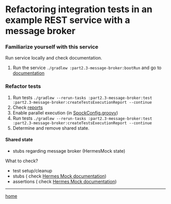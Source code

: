 # Refactoring integration tests in an example REST service with a message broker

### Familiarize yourself with this service

Run service locally and check documentation.

1. Run the service `./gradlew :part2.3-message-broker:bootRun` and go
   to [documentation](http://localhost:8080/swagger-ui/index.html)

### Refactor tests

1. Run tests `./gradlew --rerun-tasks :part2.3-message-broker:test :part2.3-message-broker:createTestsExecutionReport --continue`
2. Check [reports](build/reports/tests-execution/html/test.html)
3. Enable parallel execution (in [SpockConfig.groovy](src/test/resources/SpockConfig.groovy))
4. Run tests `./gradlew --rerun-tasks :part2.3-message-broker:test :part2.3-message-broker:createTestsExecutionReport --continue`
5. Determine and remove shared state.

#### Shared state

- stubs regarding message broker (HermesMock state)

What to check?

- test setup/cleanup
- stubs (
  check [Hermes Mock documentation](https://hermes-pubsub.readthedocs.io/en/latest/user/hermes-mock/#hermesmockdefine))
- assertions (
  check [Hermes Mock documentation](https://hermes-pubsub.readthedocs.io/en/latest/user/hermes-mock/#hermesmockexpect))

---
[home](../README.md)